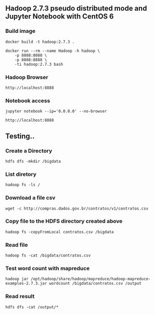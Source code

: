 ## Hadoop 2.7.3 pseudo distributed mode and Jupyter Notebook with CentOS 6

### Build image
```
docker build -t hadoop:2.7.3 .

docker run --rm --name Hadoop -h hadoop \
	-p 8088:8088 \
	-p 8888:8888 \
	-ti hadoop:2.7.3 bash
```

### Hadoop Browser
```
http://localhost:8888
```

### Notebook access
```
jupyter notebook --ip='0.0.0.0' --no-browser

http://localhost:8888
```

## Testing..

### Create a Directory
```
hdfs dfs -mkdir /bigdata
```

### List diretory
```
hadoop fs -ls /
```

### Download a file csv
```
wget -c http://compras.dados.gov.br/contratos/v1/contratos.csv
```

### Copy file to the HDFS directory created above
```
hadoop fs -copyFromLocal contratos.csv /bigdata
```

### Read file
```
hadoop fs -cat /bigdata/contratos.csv
```
### Test word count with mapreduce
```
hadoop jar /opt/hadoop/share/hadoop/mapreduce/hadoop-mapreduce-examples-2.7.3.jar wordcount /bigdata/contratos.csv /output
```

### Read result
```
hdfs dfs -cat /output/*
```
